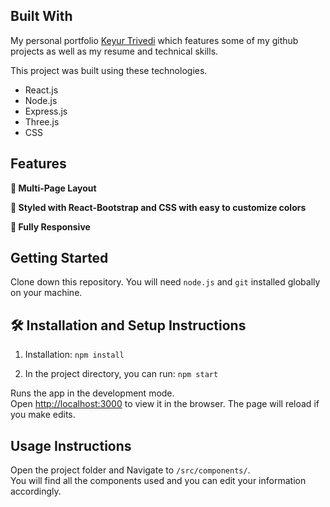 ## Built With

My personal portfolio <a href="https://abhiapatel.netlify.app/" target="_blank">Keyur Trivedi</a> which features some of my github projects as well as my resume and technical skills.<br/>

This project was built using these technologies.

- React.js
- Node.js
- Express.js
- Three.js
- CSS


## Features

**📖 Multi-Page Layout**

**🎨 Styled with React-Bootstrap and CSS with easy to customize colors**

**📱 Fully Responsive**

## Getting Started

Clone down this repository. You will need `node.js` and `git` installed globally on your machine.

## 🛠 Installation and Setup Instructions

1. Installation: `npm install`

2. In the project directory, you can run: `npm start`

Runs the app in the development mode.\
Open [http://localhost:3000](http://localhost:3000) to view it in the browser.
The page will reload if you make edits.

## Usage Instructions

Open the project folder and Navigate to `/src/components/`. <br/>
You will find all the components used and you can edit your information accordingly.
